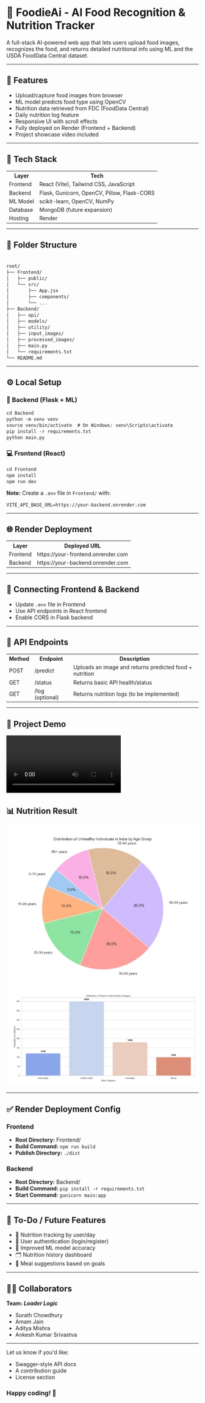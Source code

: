<!DOCTYPE html>
<html lang="en">
<head>
<meta charset="UTF-8">
<meta name="viewport" content="width=device-width, initial-scale=1">
</head>
<body>
<div class="container">
<h1>🍱 FoodieAi - AI Food Recognition & Nutrition Tracker</h1>
<p>A full-stack AI-powered web app that lets users upload food images, recognizes the food, and returns detailed nutritional info using ML and the USDA FoodData Central dataset.</p>
<hr>
<h2>🌟 Features</h2>
<ul>
<li>Upload/capture food images from browser</li>
<li>ML model predicts food type using OpenCV</li>
<li>Nutrition data retrieved from FDC (FoodData Central)</li>
<li>Daily nutrition log feature</li>
<li>Responsive UI with scroll effects</li>
<li>Fully deployed on Render (Frontend + Backend)</li>
<li>Project showcase video included</li>
</ul>
<hr>
<h2>🚀 Tech Stack</h2>
<table>
<tr><th>Layer</th><th>Tech</th></tr>
<tr><td>Frontend</td><td>React (Vite), Tailwind CSS, JavaScript</td></tr>
<tr><td>Backend</td><td>Flask, Gunicorn, OpenCV, Pillow, Flask-CORS</td></tr>
<tr><td>ML Model</td><td>scikit-learn, OpenCV, NumPy</td></tr>
<tr><td>Database</td><td>MongoDB (future expansion)</td></tr>
<tr><td>Hosting</td><td>Render</td></tr>
</table>
<hr>
<h2>📁 Folder Structure</h2>
<pre><code>
root/
├── Frontend/
│   ├── public/
│   └── src/
│       ├── App.jsx
│       ├── components/
│       └── ...
├── Backend/
│   ├── api/
│   ├── models/
│   ├── utility/
│   ├── input_images/
│   ├── processed_images/
│   ├── main.py
│   └── requirements.txt
└── README.md</code></pre>
<hr>
<h2>⚙️ Local Setup</h2>
<h3>🔧 Backend (Flask + ML)</h3>
<pre><code>cd Backend
python -m venv venv
source venv/bin/activate  # On Windows: venv\Scripts\activate
pip install -r requirements.txt
python main.py</code></pre>
<h3>💻 Frontend (React)</h3>
<pre><code>cd Frontend
npm install
npm run dev</code></pre>
<p><strong>Note:</strong> Create a <code>.env</code> file in <code>Frontend/</code> with:</p>
<pre><code>VITE_API_BASE_URL=https://your-backend.onrender.com</code></pre>
<hr>
<h2>🌐 Render Deployment</h2>
<table>
<tr><th>Layer</th><th>Deployed URL</th></tr>
<tr><td>Frontend</td><td>https://your-frontend.onrender.com</td></tr>
<tr><td>Backend</td><td>https://your-backend.onrender.com</td></tr>
</table>
<hr>
<h2>🔗 Connecting Frontend & Backend</h2>
<ul>
<li>Update <code>.env</code> file in Frontend</li>
<li>Use API endpoints in React frontend</li>
<li>Enable CORS in Flask backend</li>
</ul>
<hr>
<h2>🧪 API Endpoints</h2>
<table>
<tr><th>Method</th><th>Endpoint</th><th>Description</th></tr>
<tr><td>POST</td><td>/predict</td><td>Uploads an image and returns predicted food + nutrition</td></tr>
<tr><td>GET</td><td>/status</td><td>Returns basic API health/status</td></tr>
<tr><td>GET</td><td>/log (optional)</td><td>Returns nutrition logs (to be implemented)</td></tr>
</table>
<hr>
<h2>🎥 Project Demo</h2>
<video src="vedio.mp4" controls></video>
<h2>📊 Nutrition Result</h2>
<img src="Frontend\src\assets\img1.jpg" />
<img src="Frontend\src\assets\img2.jpg" />
<hr>
<h2>✅ Render Deployment Config</h2>
<h3>Frontend</h3>
<ul>
<li><strong>Root Directory:</strong> Frontend/</li>
<li><strong>Build Command:</strong> <code>npm run build</code></li>
<li><strong>Publish Directory:</strong> <code>./dist</code></li>
</ul>
<h3>Backend</h3>
<ul>
<li><strong>Root Directory:</strong> Backend/</li>
<li><strong>Build Command:</strong> <code>pip install -r requirements.txt</code></li>
<li><strong>Start Command:</strong> <code>gunicorn main:app</code></li>
</ul>
<hr>
<h2>📌 To-Do / Future Features</h2>
<ul>
<li>🥗 Nutrition tracking by user/day</li>
<li>🧾 User authentication (login/register)</li>
<li>🧠 Improved ML model accuracy</li>
<li>🗂 Nutrition history dashboard</li>
<li>🧬 Meal suggestions based on goals</li>
</ul>
<hr>
<h2>👨‍💻 Collaborators</h2>
<p><strong>Team: <i>Loader Logic</i></strong></p>
<ul>
<li>Surath Chowdhury</li>
<li>Amam Jain</li>
<li>Aditya Mishra</li>
<li>Ankesh Kumar Srivastva</li>
</ul>
<hr>
<p>Let us know if you'd like:</p>
<ul>
<li>Swagger-style API docs</li>
<li>A contribution guide</li>
<li>License section</li>
</ul>
<h3>Happy coding! 🚀</h3>
</div>
</body>
</html>
